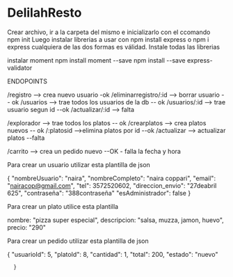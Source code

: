 # DelilahResto
Crear archivo, ir a la carpeta del mismo e inicializarlo con el ccomando	
npm init
Luego instalar librerias a usar con
npm install express  o npm i express 
cualquiera de las dos formas es válidad.
Instale todas las librerias

instalar moment
npm install moment --save
npm install --save express-validator


ENDOPOINTS

/registro --> crea nuevo usuario  -ok
/eliminarregistro/:id --> borrar usuario -- ok
/usuarios --> trae todos los usuarios de la db -- ok
/usuarios/:id --> trae usuario segun id  --ok
/actualizar/:id --> falta


/explorador --> trae todos los platos -- ok
/crearplatos --> crea platos nuevos -- ok
/:platosid  -->elimina platos por id  --ok
/actualizar --> actualizar platos --falta

/carrito --> crea un pedido nuevo  --OK - falla la fecha y hora




Para crear un usuario utilizar esta plantilla de json

{
	"nombreUsuario": "naira",
    "nombreCompleto": "naira coppari",
    "email": "nairacop@gmail.com",
    "tel": 3572520602,
    "direccion_envio": "27deabril 625",
    "contraseña": "388contraseña"
    "esAdministrador": false
}

Para crear un plato utilice esta plantilla

 nombre: "pizza super especial",
    descripcion: "salsa, muzza, jamon, huevo",
    precio: "290"

Para crear un pedido utilizar esta plantilla de json


 {
 	"usuarioId": 5,
    "platoId": 8,
    "cantidad": 1,
    "total": 200,
    "estado": "nuevo"
    
    
      }